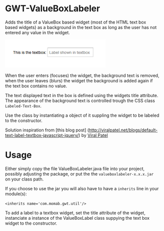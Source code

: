 GWT-ValueBoxLabeler
===================

Adds the title of a ValueBox based widget (most of the HTML text box based widgets) as a background in the text box as long as the user has not entered any value in the widget.

![Sample text box](https://raw.githubusercontent.com/crusaider/GWT-ValueBoxLabeler/master/sample-text-box.PNG "Sample text box")

When the user enters (focuses) the widget, the background text is removed, when the user leaves (blurs) the widget the background is added again if the text box contains no value.

The text displayed text in the box is defined using the widgets title attribute.
The appearance of the background text is controlled trough the CSS class
`Labeled-Text-Box`.


Use the class by instantiating a object of it suppling the widget to be
labeled to the constructor.

 Solution inspiration from [this blog post] (http://viralpatel.net/blogs/default-text-label-textbox-javascript-jquery/)
by [Viral Patel](https://plus.google.com/+ViralPatel1/about)

Usage
=====

Either simply copy the file ValueBoxLabeler.java file into your project,
possibly adjusting the package, or put the the `valueboxlabeler-x.x.x.jar`
on your class path.

If you choose to use the jar you will also have to have a `inherits` line
in your module(s):


`<inherits name='com.momab.gwt.util'/>`

To add a label to a textbox widget, set the title attribute of the widget,
instanciate a instance of the ValueBoxLabel class suppying the text box
widget to the constructor. 






